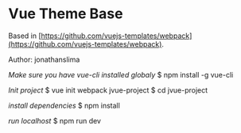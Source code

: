 # Vue Theme Base

Based in [https://github.com/vuejs-templates/webpack](https://github.com/vuejs-templates/webpack).

Author: jonathanslima

*Make sure you have vue-cli installed globaly*
$ npm install -g vue-cli

*Init project*
$ vue init webpack jvue-project
$ cd jvue-project

*install dependencies*
$ npm install

*run localhost*
$ npm run dev